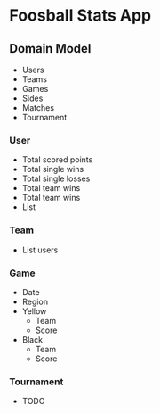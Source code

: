 # Foosball Stats App

## Domain Model

- Users
- Teams
- Games
- Sides
- Matches
- Tournament

### User

- Total scored points
- Total single wins
- Total single losses
- Total team wins
- Total team wins
- List<Game>

### Team

- List<User> users

### Game

- Date
- Region
- Yellow
    - Team
    - Score
- Black
    - Team
    - Score

### Tournament

- TODO
